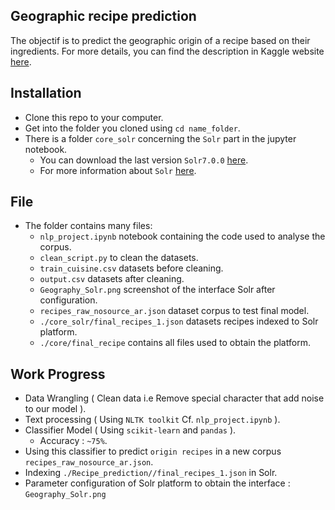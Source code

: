 Geographic recipe prediction
------------------------------

The objectif is to predict the geographic origin of a recipe based on their ingredients. For more details, you can find the description in Kaggle website [here](https://www.kaggle.com/kaggle/recipe-ingredients-dataset).


Installation 
------------------------------

* Clone this repo to your computer.
* Get into the folder you cloned using `cd name_folder`.
* There is a folder `core_solr` concerning the `Solr` part in the jupyter notebook.
	* You can download the last version `Solr7.0.0` [here](https://lucene.apache.org/solr/guide/7_0/installing-solr.html).
	* For more information about `Solr` [here](https://fr.wikipedia.org/wiki/Apache_Solr).


File 
-------------------------------

* The folder contains many files:
	* `nlp_project.ipynb` notebook containing the code used to analyse the corpus.
	* `clean_script.py` to clean the datasets.
	* `train_cuisine.csv` datasets before cleaning.
	* `output.csv` datasets after cleaning.
	* `Geography_Solr.png` screenshot of the interface Solr after configuration.
	* `recipes_raw_nosource_ar.json` dataset corpus to test final model.
	* `./core_solr/final_recipes_1.json` datasets recipes indexed to Solr platform.
	* `./core/final_recipe` contains all files used to obtain the platform.

Work Progress
-------------------------------

* Data Wrangling ( Clean data i.e Remove special character that add noise to our model ).
* Text processing ( Using `NLTK toolkit` Cf. `nlp_project.ipynb` ).
* Classifier Model ( Using `scikit-learn` and `pandas` ).
	* Accuracy : `~75%`.
* Using this classifier to predict `origin recipes` in a new corpus `recipes_raw_nosource_ar.json`.
* Indexing `./Recipe_prediction//final_recipes_1.json` in Solr.
* Parameter configuration of Solr platform to obtain the interface : `Geography_Solr.png`








